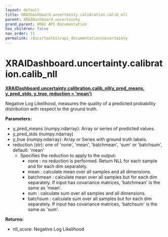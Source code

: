 ```yaml
---
layout: default
title: XRAIDashboard.uncertainty.calibration.calib_nll
parent: XRAIDashboard.uncertainty
grand_parent: XRAI API Documentation
has_children: false
nav_order: 11
permalink: /docs/toolkit/api_documentation/uncertainty
---
```


# XRAIDashboard.uncertainty.calibration.calib_nll
**[XRAIDashboard.uncertainty.calibration.calib_nll(y_pred_means, y_pred_stds, y_true, reduction = 'mean')](https://github.com/gaberamolete/XRAIDashboard/blob/main/uncertainty/calibration.py)**


Negative Log Likelihood, measures the quality of a predicted probability distribution with respect to the ground truth.


**Parameters:**
- y_pred_means (numpy.ndarray): Array or series of predicted values.
- y_pred_stds (numpy.ndarray)
- y_true (numpy.ndarray): Array or Series with ground truth labels.
- reduction (str): one of 'none', 'mean', 'batchmean', 'sum' or 'batchsum', default: 'mean'
    - Specifies the reduction to apply to the output:
        - none : no reduction is performed. Return NLL for each sample and for each dim separately.
        - mean : calculate mean over all samples and all dimensions.
        - batchmean : calculate mean over all samples but for each dim separately. If input has covariance matrices, 'batchmean' is the same as 'mean'.
        - sum : calculate sum over all samples and all dimensions.
        - batchsum : calculate sum over all samples but for each dim separately. If input has covariance matrices, 'batchsum' is the same as 'sum'.

**Returns:**
- nll_score: Negative Log Likelihood
